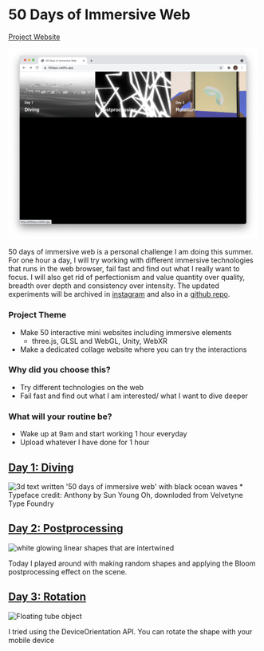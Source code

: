 # 50 Days of Immersive Web

[Project Website](https://50days.netlify.app/)

<!-- ![Screen capture of the project gallery website](./public/assets/website.png) -->
<img src="./public/assets/website.png" alt="Screen capture of the project gallery website" width="500" height="auto">

50 days of immersive web is a personal challenge I am doing this summer. 
For one hour a day, I will try working with different immersive technologies that runs in the web browser, fail fast and find out what I really want to focus. 
I will also get rid of perfectionism and value quantity over quality, breadth over depth and consistency over intensity. 
The updated experiments will be archived in [instagram](https://www.instagram.com/jeeyoonhyun/) and also in a [github repo](https://github.com/jeeyoonhyun/ImmersiveWeb).

### Project Theme
- Make 50 interactive mini websites including immersive elements
    - three.js, GLSL and WebGL, Unity, WebXR
- Make a dedicated collage website where you can try the interactions
### Why did you choose this?
- Try different technologies on the web
- Fail fast and find out what I am interested/ what I want to dive deeper
### What will your routine be?
- Wake up at 9am and start working 1 hour everyday
- Upload whatever I have done for 1 hour

## [Day 1: Diving](https://50days.netlify.app/day1)
<!-- ![3d text written '50 days of immersive web' with black ocean waves](./public/assets/day1/day1.gif) -->
<img src="./public/assets/day1/day1.gif" alt="3d text written '50 days of immersive web' with black ocean waves" width="300" height="auto">
* Typeface credit: Anthony by Sun Young Oh, downloded from Velvetyne Type Foundry

## [Day 2: Postprocessing](https://50days.netlify.app/day2)
<!-- ![white glowing linear shapes that are intertwined](./public/assets/day2/day2.gif) -->
<img src="./public/assets/day2/day2.gif" alt="white glowing linear shapes that are intertwined" width="300" height="auto">

Today I played around with making random shapes and applying the Bloom postprocessing effect on the scene.

## [Day 3: Rotation](https://50days.netlify.app/day3)
<!-- ![Floating tube object](./public/assets/day3/day3.gif) -->
<img src="./public/assets/day3/day3.gif" alt="Floating tube object" width="300" height="auto">

I tried using the DeviceOrientation API. You can rotate the shape with your mobile device

